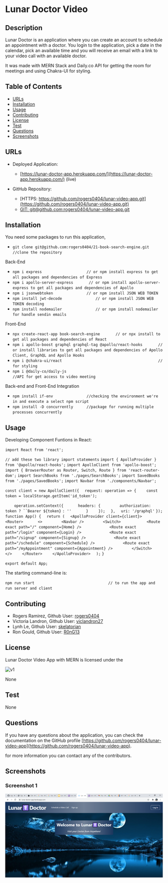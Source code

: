 # Lunar Doctor Video

## Description 

Lunar Doctor is an application where you can create an account to schedule an appointment with a doctor. You login to the application, pick a date in the calendar, pick an available time and you will receive an email with a link to your video call with an available doctor.

It was made with MERN Stack and Daily.co API for getting the room for meetings and using Chakra-UI for styling.


## Table of Contents

* [URLs](#urls)
* [Installation](#installation)
* [Usage](#usage)
* [Contributing](#Contributing)
* [License](#license)
* [Test](#Test)
* [Questions](#questions)
* [Screenshots](#screenshots)


## URLs

* Deployed Application: 
    - [https://lunar-doctor-app.herokuapp.com/](https://lunar-doctor-app.herokuapp.com/) (live)

* GitHub Repository:
    - [HTTPS: https://github.com/rogers0404/lunar-video-app.git](https://github.com/rogers0404/lunar-video-app.git)
    - [GIT: git@github.com:rogers0404/lunar-video-app.git](git@github.com:rogers0404/lunar-video-app.git)


## Installation

You need some packages to run this application, 

- `git clone git@github.com:rogers0404/21-book-search-engine.git        //clone the repository`

Back-End

- `npm i express                    // or npm install express to get all packages and dependencies of Express`
- `npm i apollo-server-express       // or npm install apollo-server-express to get all packages and dependencies of Apollo`
- `npm i jsonwebtoken               // or npm install JSON WEB TOKEN `
- `npm install jwt-decode               // or npm install JSON WEB TOKEN decoding `
- `npm install nodemailer               // or npm install nodemailer for handle sendin emails `

Front-End

- `npx create-react-app book-search-engine       // or npx install to get all packages and dependencies of React`
- `npm i apollo-boost graphql graphql-tag @apollo/react-hooks       // or install libraries to get all packages and dependencies of Apollo Client, GraphQL and Apollo Hooks`
- `npm i @chakra-ui/react                                           // for styling`
- `npm i @daily-co/daily-js                                         //API for get access to video meeting`


Back-end and Front-End Integration 

- `npm install if-env               //checking the environment we're in and execute a select npm script`
- `npm install -D concurrently      //package for running multiple processes concurrently`

## Usage 

Developing Component Funtions in React:

`import React from 'react';`

`// add these two library import statements`
`import { ApolloProvider } from '@apollo/react-hooks';`
`import ApolloClient from 'apollo-boost';`
`import { BrowserRouter as Router, Switch, Route } from 'react-router-dom';`
`import SearchBooks from './pages/SearchBooks';`
`import SavedBooks from './pages/SavedBooks';`
`import Navbar from './components/Navbar';`

`const client = new ApolloClient({`
`  request: operation => {`
`    const token = localStorage.getItem('id_token');`

`    operation.setContext({`
`      headers: {`
`        authorization: token ? ``Bearer ${token}` `: ''`
`      }`
`    });`
`  },`
`  uri: '/graphql'`
`});`
`function App() {`
`  return (`
`  <ApolloProvider client={client}>`
`    <Router>`
`      <>`
`        <Navbar />`
`        <Switch>`
`           <Route exact path="/" component={Home} />`
`            <Route exact path="/login" component={Login} />`
`            <Route exact path="/signup" component={Signup} />`
`            <Route exact path="/schedule" component={Schedule} />`
`            <Route exact path="/myAppointment" component={Appointment} />`
`        </Switch>`
`      </>`
`    </Router>`
`    </ApolloProvider>`
`  );`
`}`

`export default App;`


The starting command-line is:

`npm run start                                 // to run the app and run server and client`

## Contributing

* Rogers Ramirez, Github User: [rogers0404](http://github.com/rogers0404)
* Victoria Landron, Github User: [viclandron27](http://github.com/viclandron27)
* Lynh Le, Github User: [skelatorian](http://github.com/skelatorian)
* Ron Gould, Github User: [R0nG13](http://github.com/R0nG13)


## License

Lunar Doctor Video App with MERN is licensed under the

![v1](https://img.shields.io/static/v1?label=License&message=None&color=inactive&&style=plastic)

None

## Test

None

## Questions

If you have any questions about the application, you can check the documentation on the GitHub profile [https://github.com/rogers0404/lunar-video-app](https://github.com/rogers0404/lunar-video-app).

for more information you can contact any of the contributors.


## Screenshots

### Screenshot 1

![](./client/public/images/app.PNG)